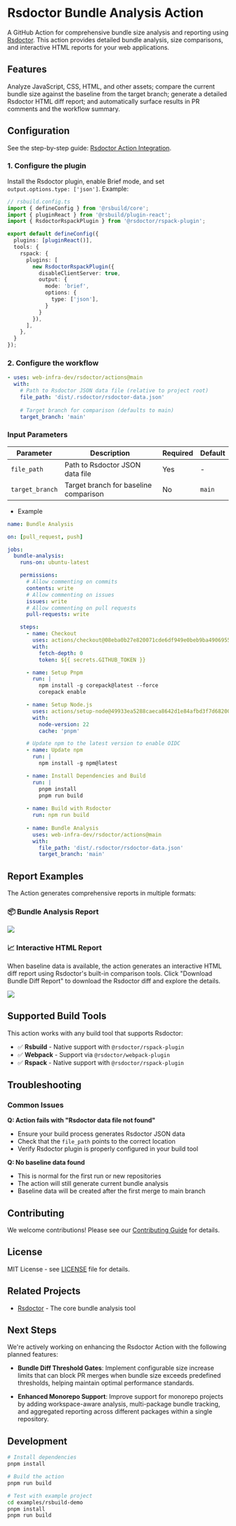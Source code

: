 # Rsdoctor Bundle Analysis Action

A GitHub Action for comprehensive bundle size analysis and reporting using [Rsdoctor](https://github.com/web-infra-dev/rsdoctor). This action provides detailed bundle analysis, size comparisons, and interactive HTML reports for your web applications.

## Features

Analyze JavaScript, CSS, HTML, and other assets; compare the current bundle size against the baseline from the target branch; generate a detailed Rsdoctor HTML diff report; and automatically surface results in PR comments and the workflow summary.

## Configuration

See the step-by-step guide: [Rsdoctor Action Integration](https://rsdoctor.rs/guide/start/action).

### 1. Configure the plugin

Install the Rsdoctor plugin, enable Brief mode, and set `output.options.type: ['json']`. Example:

```typescript
// rsbuild.config.ts
import { defineConfig } from '@rsbuild/core';
import { pluginReact } from '@rsbuild/plugin-react';
import { RsdoctorRspackPlugin } from '@rsdoctor/rspack-plugin';

export default defineConfig({
  plugins: [pluginReact()],
  tools: {
    rspack: {
      plugins: [
        new RsdoctorRspackPlugin({
          disableClientServer: true,
          output: {
            mode: 'brief',
            options: {
              type: ['json'],
            }
          }
        }),
      ],
    },
  }
});
```

### 2. Configure the workflow

```yaml
- uses: web-infra-dev/rsdoctor/actions@main
  with:
    # Path to Rsdoctor JSON data file (relative to project root)
    file_path: 'dist/.rsdoctor/rsdoctor-data.json'
    
    # Target branch for comparison (defaults to main)
    target_branch: 'main'
```

### Input Parameters

| Parameter | Description | Required | Default |
|-----------|-------------|----------|---------|
| `file_path` | Path to Rsdoctor JSON data file | Yes | - |
| `target_branch` | Target branch for baseline comparison | No | `main` |

- Example

```yaml
name: Bundle Analysis

on: [pull_request, push]

jobs:
  bundle-analysis:
    runs-on: ubuntu-latest

    permissions:
      # Allow commenting on commits
      contents: write
      # Allow commenting on issues
      issues: write
      # Allow commenting on pull requests
      pull-requests: write

    steps:
      - name: Checkout
        uses: actions/checkout@08eba0b27e820071cde6df949e0beb9ba4906955 # v4
        with:
          fetch-depth: 0
          token: ${{ secrets.GITHUB_TOKEN }}

      - name: Setup Pnpm
        run: |
          npm install -g corepack@latest --force
          corepack enable

      - name: Setup Node.js
        uses: actions/setup-node@49933ea5288caeca8642d1e84afbd3f7d6820020 # v4.4.0
        with:
          node-version: 22
          cache: 'pnpm'

      # Update npm to the latest version to enable OIDC
      - name: Update npm
        run: |
          npm install -g npm@latest

      - name: Install Dependencies and Build
        run: |
          pnpm install
          pnpm run build
      
      - name: Build with Rsdoctor
        run: npm run build
      
      - name: Bundle Analysis
        uses: web-infra-dev/rsdoctor/actions@main
        with:
          file_path: 'dist/.rsdoctor/rsdoctor-data.json'
          target_branch: 'main'
```

## Report Examples

The Action generates comprehensive reports in multiple formats:

### 📦 Bundle Analysis Report

<img
  src="https://assets.rspack.rs/others/assets/rsdoctor/github-actions-opt.png"
/>

### 📈 Interactive HTML Report

When baseline data is available, the action generates an interactive HTML diff report using Rsdoctor's built-in comparison tools. Click "Download Bundle Diff Report" to download the Rsdoctor diff and explore the details.

<img
  src="https://assets.rspack.rs/others/assets/rsdoctor/bundle-diff-all.png"
/>

## Supported Build Tools

This action works with any build tool that supports Rsdoctor:

- ✅ **Rsbuild** - Native support with `@rsdoctor/rspack-plugin`
- ✅ **Webpack** - Support via `@rsdoctor/webpack-plugin`
- ✅ **Rspack** - Native support with `@rsdoctor/rspack-plugin`

## Troubleshooting

### Common Issues

**Q: Action fails with "Rsdoctor data file not found"**
- Ensure your build process generates Rsdoctor JSON data
- Check that the `file_path` points to the correct location
- Verify Rsdoctor plugin is properly configured in your build tool

**Q: No baseline data found**
- This is normal for the first run or new repositories
- The action will still generate current bundle analysis
- Baseline data will be created after the first merge to main branch



## Contributing

We welcome contributions! Please see our [Contributing Guide](CONTRIBUTING.md) for details.

## License

MIT License - see [LICENSE](LICENSE) file for details.

## Related Projects

- [Rsdoctor](https://github.com/web-infra-dev/rsdoctor) - The core bundle analysis tool

## Next Steps

We're actively working on enhancing the Rsdoctor Action with the following planned features:

- **Bundle Diff Threshold Gates**: Implement configurable size increase limits that can block PR merges when bundle size exceeds predefined thresholds, helping maintain optimal performance standards.

- **Enhanced Monorepo Support**: Improve support for monorepo projects by adding workspace-aware analysis, multi-package bundle tracking, and aggregated reporting across different packages within a single repository.

## Development

```bash
# Install dependencies
pnpm install

# Build the action
pnpm run build

# Test with example project
cd examples/rsbuild-demo
pnpm install
pnpm run build
```